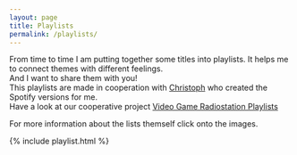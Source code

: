 ```yaml
---
layout: page
title: Playlists
permalink: /playlists/
---
```


From time to time I am putting together some titles into playlists. It helps me to connect themes with different feelings.  
And I want to share them with you!  
This playlists are made in cooperation with <a href="https://kepler.international" target="_blank">Christoph</a> who created the Spotify versions for me.  
Have a look at our cooperative project <a href="https://github.com/MarauderXtreme/video-game-radiostation-playlists" target="_blank">Video Game Radiostation Playlists</a>

For more information about the lists themself click onto the images. 

{% include playlist.html %}
